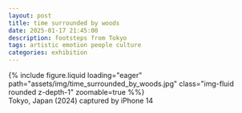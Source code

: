 ```yaml
---
layout: post
title: time surrounded by woods
date: 2025-01-17 21:45:00
description: footsteps from Tokyo
tags: artistic emotion people culture
categories: exhibition
---
```


<div class="row">
    <div class="col-sm mt-3 mt-md-0">
        {% include figure.liquid loading="eager" path="assets/img/time_surrounded_by_woods.jpg" class="img-fluid rounded z-depth-1" zoomable=true %%}
    </div>
</div>
<div class="caption">
    Tokyo, Japan (2024)
    captured by iPhone 14
</div>
